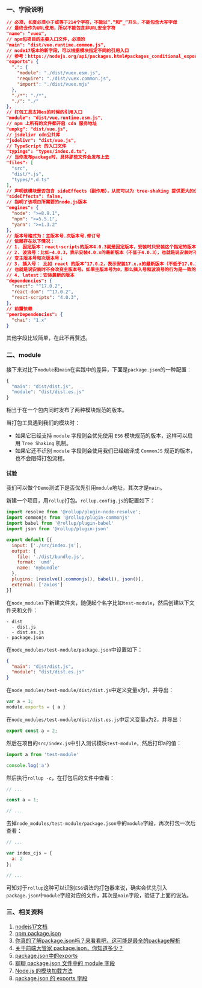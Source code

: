 ### 一、字段说明

```json
// 必须，长度必须小于或等于214个字符，不能以“.”和“_”开头，不能包含大写字母
// 最终会作为URL使用，所以不能包含非URL安全字符
"name": "vuex",
// npm包项目的主要入口文件，必须的
"main": "dist/vue.runtime.common.js",
// node17版本的新字段，可以根据模块指定不同的引用入口
// 参考：https://nodejs.org/api/packages.html#packages_conditional_exports
"exports": {
  ".": {
    "module": "./dist/vuex.esm.js",
    "require": "./dist/vuex.common.js",
    "import": "./dist/vuex.mjs"
  },
  "./*": "./*",
  "./": "./"
},
// 打包工具支持es的时候的引用入口
"module": "dist/vue.runtime.esm.js",
// npm 上所有的文件都开启 cdn 服务地址
"unpkg": "dist/vue.js",
// jsdelivr cdn公共库
"jsdelivr": "dist/vue.js",
// TypeScript 的入口文件
"typings": "types/index.d.ts",
// 当你发布package时，具体那些文件会发布上去
"files": [
  "src",
  "dist/*.js",
  "types/*.d.ts"
],
// 声明该模块是否包含 sideEffects（副作用），从而可以为 tree-shaking 提供更大的优化空间。
"sideEffects": false,
// 指明了该项目所需要的node.js版本
"engines": {
  "node": ">=8.9.1",
  "npm": ">=5.5.1",
  "yarn": ">=1.3.2"
},
// 版本号格式为：主版本号.次版本号.修订号
// 依赖存在以下情况：
// 1. 固定版本：react-scripts的版本4.0.3就是固定版本，安装时只安装这个指定的版本；
// 2. 波浪号：比如~4.0.3，表示安装4.0.x的最新版本（不低于4.0.3），也就是说安装时不会改
// 变主版本号和次版本号；
// 3. 插入号： 比如 react 的版本^17.0.2，表示安装17.x.x的最新版本（不低于17.0.2），
// 也就是说安装时不会改变主版本号。如果主版本号为0，那么插入号和波浪号的行为是一致的；
// 4. latest：安装最新的版本
"dependencies": {
  "react": "^17.0.2",
  "react-dom": "^17.0.2",
  "react-scripts": "4.0.3",
},
// 前置依赖
"peerDependencies": {
  "chai": "1.x"
}
```

其他字段比较简单，在此不再赘述。


### 二、module

接下来对比下`module`和`main`在实践中的差异，下面是`package.json`的一种配置：

```js
{
  "main": "dist/dist.js",
  "module": "dist/dist.es.js"
}
```

相当于在一个包内同时发布了两种模块规范的版本。

当打包工具遇到我们的模块时：
- 如果它已经支持 `module` 字段则会优先使用 `ES6` 模块规范的版本，这样可以启用 `Tree Shaking` 机制。
- 如果它还不识别 `module` 字段则会使用我们已经编译成 `CommonJS` 规范的版本，也不会阻碍打包流程。

#### 试验

我们可以做个`Demo`测试下是否优先引用`module`地址，其次才是`main`。

新建一个项目，用`rollup`打包。`rollup.config.js`的配置如下：

```js
import resolve from '@rollup/plugin-node-resolve';
import commonjs from '@rollup/plugin-commonjs'
import babel from '@rollup/plugin-babel'
import json from '@rollup/plugin-json'

export default [{
  input: ['./src/index.js'],
  output: {
    file: './dist/bundle.js',
    format: 'umd',
    name: 'mybundle'
  },
  plugins: [resolve(),commonjs(), babel(), json()],
  external: ['axios']
}]
```

在`node_modules`下新建文件夹，随便起个名字比如`test-module`，然后创建以下文件夹和文件：

```
- dist
  - dist.js
  - dist.es.js 
- package.json
```

在`node_modules/test-module/package.json`中设置如下：

```json
{
  "main": "dist/dist.js",
  "module": "dist/dist.es.js"
}
```

在`node_modules/test-module/dist/dist.js`中定义变量`a`为1，并导出：

```js
var a = 1;
module.exports = { a }
```

在`node_modules/test-module/dist/dist.es.js`中定义变量`a`为2，并导出：

```js
export const a = 2;
```

然后在项目的`src/index.js`中引入测试模块`test-module`，然后打印a的值：

```js
import a from 'test-module'

console.log('a')
```

然后执行`rollup -c`，在打包后的文件中查看：
```js
// ...

const a = 1;

// ...
```

去掉`node_modules/test-module/package.json`中的`module`字段，再次打包一次后查看：

```js
// ...

var index_cjs = {
  a: 2
};

// ...
```

可知对于`rollup`这种可以识别`ES6`语法的打包器来说，确实会优先引入`package.json`中`module`字段对应的文件，其次是`main`字段，验证了上面的说法。


### 三、相关资料

1. [nodejs17文档](https://nodejs.org/api/packages.html#packages_conditional_exports)
2. [npm package.json](https://docs.npmjs.com/cli/v6/configuring-npm/package-json)
3. [你真的了解package.json吗？来看看吧，这可能是最全的package解析](https://juejin.cn/post/6987179395714646024)
4. [关于前端大管家 package.json，你知道多少？](https://juejin.cn/post/7023539063424548872)
5. [package.json中的exports](https://www.cnblogs.com/ajanuw/p/14154400.html)
6. [聊聊 package.json 文件中的 module 字段](https://juejin.cn/post/6844903569150197774)
7. [Node.js 的模块加载方法](https://es6.ruanyifeng.com/#docs/module-loader)
8. [package.json 的 exports 字段](https://es6.ruanyifeng.com/#docs/module-loader#package-json-%E7%9A%84-exports-%E5%AD%97%E6%AE%B5)

